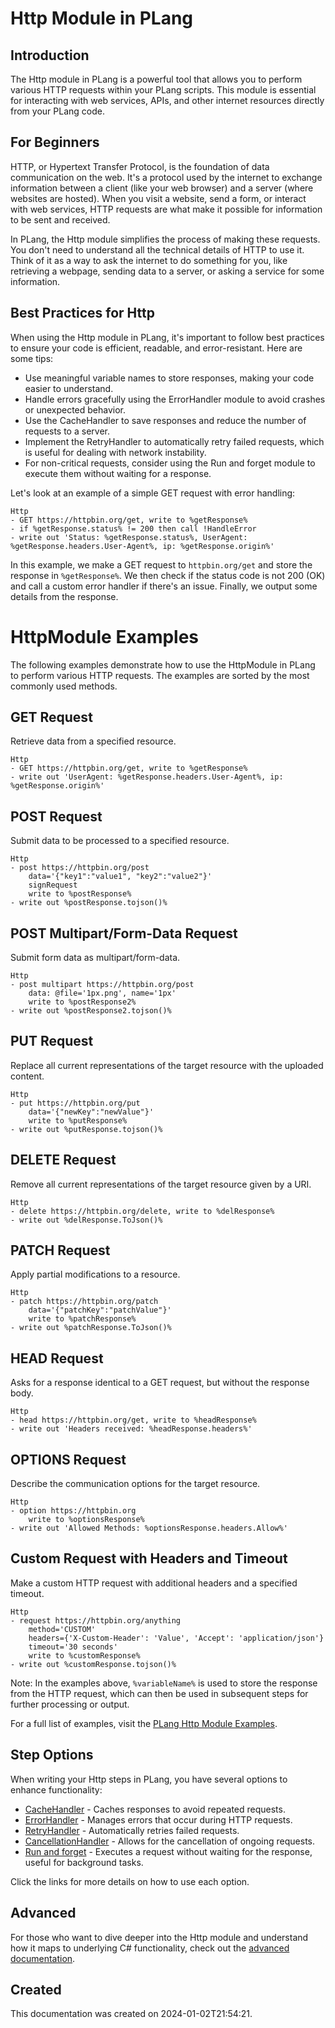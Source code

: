 
# Http Module in PLang

## Introduction
The Http module in PLang is a powerful tool that allows you to perform various HTTP requests within your PLang scripts. This module is essential for interacting with web services, APIs, and other internet resources directly from your PLang code.

## For Beginners
HTTP, or Hypertext Transfer Protocol, is the foundation of data communication on the web. It's a protocol used by the internet to exchange information between a client (like your web browser) and a server (where websites are hosted). When you visit a website, send a form, or interact with web services, HTTP requests are what make it possible for information to be sent and received.

In PLang, the Http module simplifies the process of making these requests. You don't need to understand all the technical details of HTTP to use it. Think of it as a way to ask the internet to do something for you, like retrieving a webpage, sending data to a server, or asking a service for some information.

## Best Practices for Http
When using the Http module in PLang, it's important to follow best practices to ensure your code is efficient, readable, and error-resistant. Here are some tips:

- Use meaningful variable names to store responses, making your code easier to understand.
- Handle errors gracefully using the ErrorHandler module to avoid crashes or unexpected behavior.
- Use the CacheHandler to save responses and reduce the number of requests to a server.
- Implement the RetryHandler to automatically retry failed requests, which is useful for dealing with network instability.
- For non-critical requests, consider using the Run and forget module to execute them without waiting for a response.

Let's look at an example of a simple GET request with error handling:

```plang
Http
- GET https://httpbin.org/get, write to %getResponse%
- if %getResponse.status% != 200 then call !HandleError
- write out 'Status: %getResponse.status%, UserAgent: %getResponse.headers.User-Agent%, ip: %getResponse.origin%'
```

In this example, we make a GET request to `httpbin.org/get` and store the response in `%getResponse%`. We then check if the status code is not 200 (OK) and call a custom error handler if there's an issue. Finally, we output some details from the response.


# HttpModule Examples

The following examples demonstrate how to use the HttpModule in PLang to perform various HTTP requests. The examples are sorted by the most commonly used methods.

## GET Request

Retrieve data from a specified resource.

```plang
Http
- GET https://httpbin.org/get, write to %getResponse%
- write out 'UserAgent: %getResponse.headers.User-Agent%, ip: %getResponse.origin%'
```

## POST Request

Submit data to be processed to a specified resource.

```plang
Http
- post https://httpbin.org/post
    data='{"key1":"value1", "key2":"value2"}'
    signRequest
    write to %postResponse%
- write out %postResponse.tojson()%
```

## POST Multipart/Form-Data Request

Submit form data as multipart/form-data.

```plang
Http
- post multipart https://httpbin.org/post
    data: @file='1px.png', name='1px'
    write to %postResponse2%
- write out %postResponse2.tojson()%
```

## PUT Request

Replace all current representations of the target resource with the uploaded content.

```plang
Http
- put https://httpbin.org/put
    data='{"newKey":"newValue"}'
    write to %putResponse%
- write out %putResponse.tojson()%
```

## DELETE Request

Remove all current representations of the target resource given by a URI.

```plang
Http
- delete https://httpbin.org/delete, write to %delResponse%
- write out %delResponse.ToJson()%
```

## PATCH Request

Apply partial modifications to a resource.

```plang
Http
- patch https://httpbin.org/patch
    data='{"patchKey":"patchValue"}'
    write to %patchResponse%
- write out %patchResponse.ToJson()%
```

## HEAD Request

Asks for a response identical to a GET request, but without the response body.

```plang
Http
- head https://httpbin.org/get, write to %headResponse%
- write out 'Headers received: %headResponse.headers%'
```

## OPTIONS Request

Describe the communication options for the target resource.

```plang
Http
- option https://httpbin.org
    write to %optionsResponse%
- write out 'Allowed Methods: %optionsResponse.headers.Allow%'
```

## Custom Request with Headers and Timeout

Make a custom HTTP request with additional headers and a specified timeout.

```plang
Http
- request https://httpbin.org/anything
    method='CUSTOM'
    headers={'X-Custom-Header': 'Value', 'Accept': 'application/json'}
    timeout='30 seconds'
    write to %customResponse%
- write out %customResponse.tojson()%
```

Note: In the examples above, `%variableName%` is used to store the response from the HTTP request, which can then be used in subsequent steps for further processing or output.


For a full list of examples, visit the [PLang Http Module Examples](https://github.com/PLangHQ/plang/tree/main/Tests/Http).

## Step Options
When writing your Http steps in PLang, you have several options to enhance functionality:

- [CacheHandler](/modules/CacheHandler.md) - Caches responses to avoid repeated requests.
- [ErrorHandler](/modules/ErrorHandler.md) - Manages errors that occur during HTTP requests.
- [RetryHandler](/modules/RetryHandler.md) - Automatically retries failed requests.
- [CancellationHandler](/modules/CancellationHandler.md) - Allows for the cancellation of ongoing requests.
- [Run and forget](/modules/RunAndForget.md) - Executes a request without waiting for the response, useful for background tasks.

Click the links for more details on how to use each option.

## Advanced
For those who want to dive deeper into the Http module and understand how it maps to underlying C# functionality, check out the [advanced documentation](./PLang.Modules.HttpModule_advanced.md).

## Created
This documentation was created on 2024-01-02T21:54:21.
